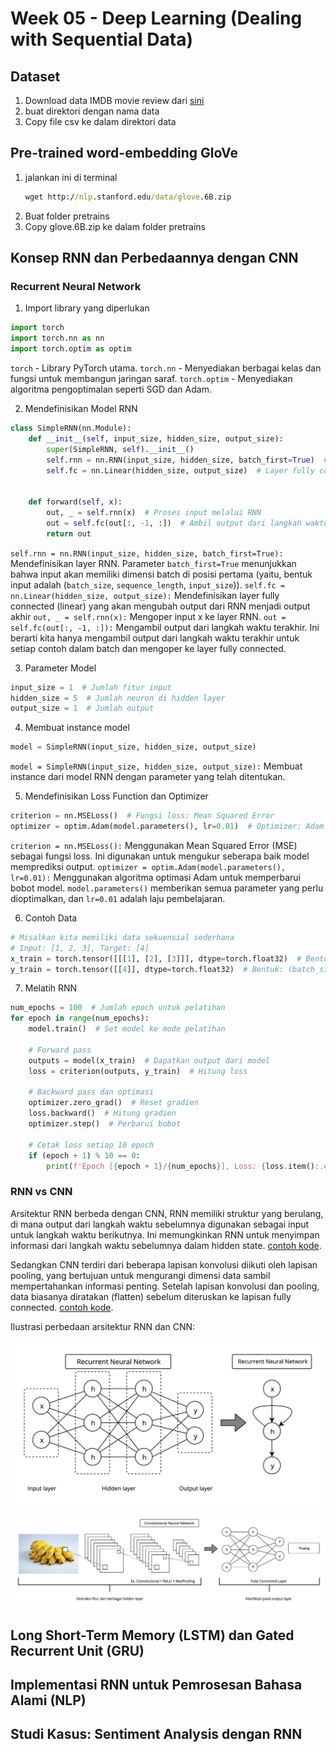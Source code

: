 # Week 05 - Deep Learning (Dealing with Sequential Data)

## Dataset

1. Download data IMDB movie review dari [sini](https://www.kaggle.com/datasets/lakshmi25npathi/imdb-dataset-of-50k-movie-reviews)
1. buat direktori dengan nama data
1. Copy file csv ke dalam direktori data

## Pre-trained word-embedding GloVe

1. jalankan ini di terminal
    ```cmd
    wget http://nlp.stanford.edu/data/glove.6B.zip
    ```
1. Buat folder pretrains
1. Copy glove.6B.zip ke dalam folder pretrains

## Konsep RNN dan Perbedaannya dengan CNN

### Recurrent Neural Network

1. Import library yang diperlukan

```python
import torch
import torch.nn as nn
import torch.optim as optim
```

`torch` - Library PyTorch utama.
`torch.nn` - Menyediakan berbagai kelas dan fungsi untuk membangun jaringan saraf.
`torch.optim` - Menyediakan algoritma pengoptimalan seperti SGD dan Adam.

2. Mendefinisikan Model RNN
```python
class SimpleRNN(nn.Module):
    def __init__(self, input_size, hidden_size, output_size):
        super(SimpleRNN, self).__init__()
        self.rnn = nn.RNN(input_size, hidden_size, batch_first=True)  # Layer RNN
        self.fc = nn.Linear(hidden_size, output_size)  # Layer fully connected


    def forward(self, x):
        out, _ = self.rnn(x)  # Proses input melalui RNN
        out = self.fc(out[:, -1, :])  # Ambil output dari langkah waktu terakhir
        return out
```
`self.rnn = nn.RNN(input_size, hidden_size, batch_first=True):` Mendefinisikan layer RNN. Parameter `batch_first=True` menunjukkan bahwa input akan memiliki dimensi batch di posisi pertama (yaitu, bentuk input adalah (`batch_size`, `sequence_length`, `input_size`)).
`self.fc = nn.Linear(hidden_size, output_size):` Mendefinisikan layer fully connected (linear) yang akan mengubah output dari RNN menjadi output akhir
`out, _ = self.rnn(x):` Mengoper input x ke layer RNN.
`out = self.fc(out[:, -1, :]):` Mengambil output dari langkah waktu terakhir. Ini berarti kita hanya mengambil output dari langkah waktu terakhir untuk setiap contoh dalam batch dan mengoper ke layer fully connected.

3. Parameter Model

``` python
input_size = 1  # Jumlah fitur input
hidden_size = 5  # Jumlah neuron di hidden layer
output_size = 1  # Jumlah output
```

4. Membuat instance model
``` python
model = SimpleRNN(input_size, hidden_size, output_size)
```
`model = SimpleRNN(input_size, hidden_size, output_size):` Membuat instance dari model RNN dengan parameter yang telah ditentukan.


5. Mendefinisikan Loss Function dan Optimizer
``` python
criterion = nn.MSELoss()  # Fungsi loss: Mean Squared Error
optimizer = optim.Adam(model.parameters(), lr=0.01)  # Optimizer: Adam
```
`criterion = nn.MSELoss():` Menggunakan Mean Squared Error (MSE) sebagai fungsi loss. Ini digunakan untuk mengukur seberapa baik model memprediksi output.
`optimizer = optim.Adam(model.parameters(), lr=0.01):` Menggunakan algoritma optimasi Adam untuk memperbarui bobot model. `model.parameters()` memberikan semua parameter yang perlu dioptimalkan, dan `lr=0.01` adalah laju pembelajaran.

6. Contoh Data
```python
# Misalkan kita memiliki data sekuensial sederhana
# Input: [1, 2, 3], Target: [4]
x_train = torch.tensor([[[1], [2], [3]]], dtype=torch.float32)  # Bentuk: (batch_size, sequence_length, input_size)
y_train = torch.tensor([[4]], dtype=torch.float32)  # Bentuk: (batch_size, output_size)
```

7. Melatih RNN
```python
num_epochs = 100  # Jumlah epoch untuk pelatihan
for epoch in range(num_epochs):
    model.train()  # Set model ke mode pelatihan

    # Forward pass
    outputs = model(x_train)  # Dapatkan output dari model
    loss = criterion(outputs, y_train)  # Hitung loss

    # Backward pass dan optimasi
    optimizer.zero_grad()  # Reset gradien
    loss.backward()  # Hitung gradien
    optimizer.step()  # Perbarui bobot

    # Cetak loss setiap 10 epoch
    if (epoch + 1) % 10 == 0:
        print(f'Epoch [{epoch + 1}/{num_epochs}], Loss: {loss.item():.4f}')
```

### RNN vs CNN
Arsitektur RNN berbeda dengan CNN, RNN memiliki struktur yang berulang, di mana output dari langkah waktu sebelumnya digunakan sebagai input untuk langkah waktu berikutnya. Ini memungkinkan RNN untuk menyimpan informasi dari langkah waktu sebelumnya dalam hidden state. [contoh kode](../../courses/week05/README.md#recurrent-neural-network).

Sedangkan CNN terdiri dari beberapa lapisan konvolusi diikuti oleh lapisan pooling, yang bertujuan untuk mengurangi dimensi data sambil mempertahankan informasi penting. Setelah lapisan konvolusi dan pooling, data biasanya diratakan (flatten) sebelum diteruskan ke lapisan fully connected. [contoh kode](../../courses/week03/README.md#arsitektur-cnn).

Ilustrasi perbedaan arsitektur RNN dan CNN:

![Recurrent Neural Network](rnn.png)

![Convolutional Neural Network](cnn.png)


## Long Short-Term Memory (LSTM) dan Gated Recurrent Unit (GRU)

## Implementasi RNN untuk Pemrosesan Bahasa Alami (NLP)

## Studi Kasus: Sentiment Analysis dengan RNN
